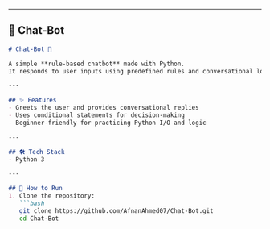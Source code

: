 
---

## 🔹 Chat-Bot
```markdown
# Chat-Bot 💬

A simple **rule-based chatbot** made with Python.  
It responds to user inputs using predefined rules and conversational logic.

---

## ✨ Features
- Greets the user and provides conversational replies  
- Uses conditional statements for decision-making  
- Beginner-friendly for practicing Python I/O and logic  

---

## 🛠️ Tech Stack
- Python 3  

---

## 🚀 How to Run
1. Clone the repository:
   ```bash
   git clone https://github.com/AfnanAhmed07/Chat-Bot.git
   cd Chat-Bot
